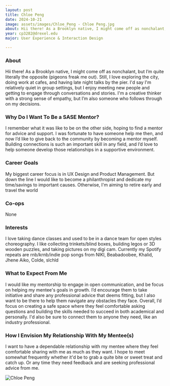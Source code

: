 ```yaml
---
layout: post
title: Chloe Peng 
date: 2024-10-21
image: assets/images/Chloe_Peng - Chloe Peng.jpg
about: Hii there! As a Brooklyn native, I might come off as nonchalant, but I’m quite literally the opposite (pigeons freak me out). Still, I love exploring the city, doing work at cafes, and having late night talks by the pier. I'd say I'm relatively quiet in group settings, but I enjoy meeting new people and getting to engage through conversations and stories. I'm a creative thinker with a strong sense of empathy, but I’m also someone who follows through on my decisions.
year: cp3282@drexel.edu
major: User Experience & Interaction Design

---
```


### About

Hii there! As a Brooklyn native, I might come off as nonchalant, but I’m quite literally the opposite (pigeons freak me out). Still, I love exploring the city, doing work at cafes, and having late night talks by the pier. I'd say I'm relatively quiet in group settings, but I enjoy meeting new people and getting to engage through conversations and stories. I'm a creative thinker with a strong sense of empathy, but I’m also someone who follows through on my decisions.

### Why Do I Want To Be a SASE Mentor?

I remember what it was like to be on the other side, hoping to find a mentor for advice and support. I was fortunate to have someone help me then, and now I’d like to give back to the community by becoming a mentor myself. Building connections is such an important skill in any field, and I’d love to help someone develop those relationships in a supportive environment.

### Career Goals

My biggest career focus is in UX Design and Product Management. But down the line I would like to become a philanthropist and dedicate my time/savings to important causes. Otherwise, I'm aiming to retire early and travel the world

### Co-ops

None

### Interests

I love taking dance classes and used to be in a dance team for open styles choreography. I like collecting trinkets/blind boxes, building legos or 3D wooden puzzles, and taking pictures on my digi cam. Currently my Spotify repeats are rnb/krnb/indie pop songs from NIKI, Beabadoobee, Khalid, Jhene Aiko, Colde, slchld

### What to Expect From Me

I would like my mentorship to engage in open communication, and be focus on helping my mentee's goals in growth. I’d encourage them to take initiative and share any professional advice that deems fitting, but I also want to be there to help them navigate any obstacles they face. Overall, I’d focus on creating a safe space where they feel comfortable asking questions and building the skills needed to succeed in both academical and personally. I'd also be sure to connect them to anyone they need, like an industry professional.

### How I Envision My Relationship With My Mentee(s) 

I want to have a dependable relationship with my mentee where they feel comfortable sharing with me as much as they want. I hope to meet somewhat frequently whether it'd be to grab a quite bite or sweet treat and catch up. Or any time they need feedback and are seeking professional advice from me.

<div class="text-center my-5">
    <img src="https://sase-drexel.github.io/mentorship-2024/assets/images/Chloe_Peng - Chloe Peng.jpg" alt="Chloe Peng" class="rounded post-img" />
</div>
